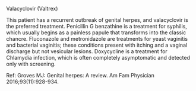 Valacyclovir (Valtrex)

This patient has a recurrent outbreak of genital herpes, and valacyclovir is the preferred treatment. Penicillin G benzathine is a treatment for syphilis, which usually begins as a painless papule that transforms into the classic chancre. Fluconazole and metronidazole are treatments for yeast vaginitis and bacterial vaginitis; these conditions present with itching and a vaginal discharge but not vesicular lesions. Doxycycline is a treatment for Chlamydia infection, which is often completely asymptomatic and detected only with screening.

Ref: Groves MJ: Genital herpes: A review. Am Fam Physician 2016;93(11):928-934.